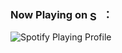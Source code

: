 ### Now Playing on <img src="https://github.com/user-attachments/assets/43a49644-556b-499c-ab7d-df42c8e4a9b9" alt="Spotify Logo" style="height: 1em; vertical-align: middle;"> ：<br>
![Spotify Playing Profile](https://spotify-github-profile.kittinanx.com/api/view.svg?uid=31yjqshhv5egc535d5soirdxrsbe&redirect=true][https://spotify-github-profile.kittinanx.com/api/view.svg?uid=31yjqshhv5egc535d5soirdxrsbe&cover_image=true&theme=novatorem&show_offline=false&background_color=121212&interchange=true&bar_color=53b14f&bar_color_cover=false)
